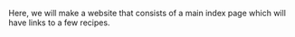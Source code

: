 Here, we will make a website that consists of a main index page which will have links to a few recipes.
